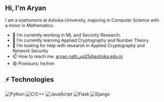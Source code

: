 <!--
**natharyan/natharyan** is a ✨ _special_ ✨ repository because its `README.md` (this file) appears on your GitHub profile.

Here are some ideas to get you started:

- 🔭 I’m currently working on ...
- 🌱 I’m currently learning ...
- 👯 I’m looking to collaborate on ...
- 🤔 I’m looking for help with ...
- 💬 Ask me about ...
- 📫 How to reach me: ...
- 😄 Pronouns: ...
- ⚡ Fun fact: ...
-->
<!-- <picture><img src = "./assets/about_me.gif" width = 50px></picture> -->
## **Hi, I'm Aryan**
I am a sophomore at Ashoka University, majoring in Computer Science with a minor in Mathematics.

- 🔭 I’m currently working in ML and Security Research.
- 🌱 I’m currently learning Applied Cryptography and Number Theory
- 🤔 I’m looking for help with research in Applied Cryptography and Network Security
- 📫 How to reach me: <aryan.nath_ug25@ashoka.edu.in>
- 😄 Pronouns: he/him
<!-- - 👯 Also interested in Applied Cryptography and Number Theory -->
## ⚡ Technologies

![Python](https://img.shields.io/badge/-Python-black?style=flat-square&logo=Python)
![C/C++](https://img.shields.io/badge/-C/C++-00599C?style=flat-square&logo=c)
![JavaScript](https://img.shields.io/badge/-JavaScript-black?style=flat-square&logo=javascript)
![Flask](https://img.shields.io/badge/-Flask-black?style=flat-square&logo=flask)
![Django](https://img.shields.io/badge/-Django-black?style=flat-square&logo=django)

<!-- <div align="center">

![Aryan's GitHub stats](https://github-readme-stats.vercel.app/api?username=natharyan&show_icons=true&theme=transparent)

</div> -->

